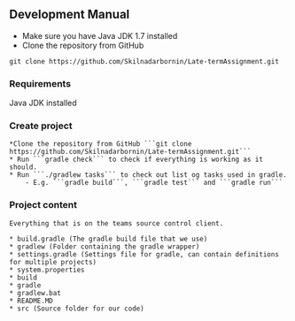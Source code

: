 ## Development Manual

* Make sure you have Java JDK 1.7 installed
* Clone the repository from GitHub

```git clone https://github.com/Skilnadarbornin/Late-termAssignment.git```

### Requirements

Java JDK installed

### Create project

	*Clone the repository from GitHub ```git clone https://github.com/Skilnadarbornin/Late-termAssignment.git```
	* Run ```gradle check``` to check if everything is working as it should.
	* Run ```./gradlew tasks``` to check out list og tasks used in gradle.
		- E.g. ```gradle build```, ```gradle test``` and ```gradle run```

### Project content 
	Everything that is on the teams source control client.

	* build.gradle (The gradle build file that we use)
	* gradlew (Folder containing the gradle wrapper)
	* settings.gradle (Settings file for gradle, can contain definitions for multiple projects) 
	* system.properties
	* build
	* gradle 
	* gradlew.bat
	* README.MD
	* src (Source folder for our code)	
